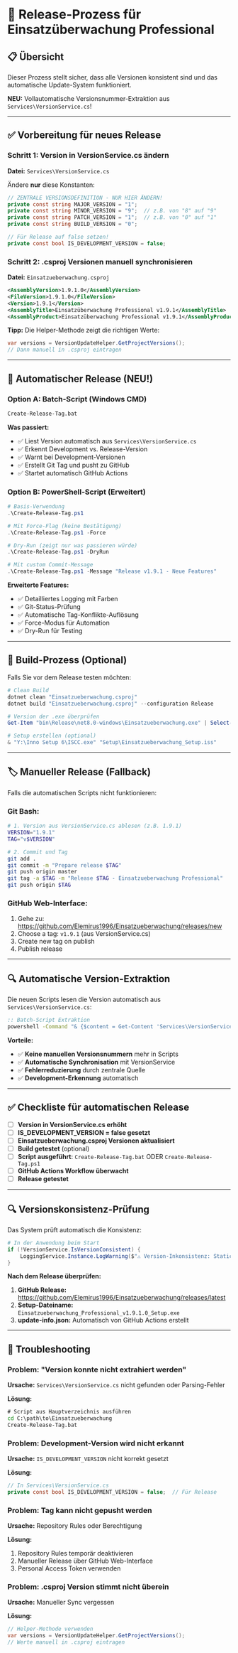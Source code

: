 # 🚀 Release-Prozess für Einsatzüberwachung Professional

## 📋 Übersicht

Dieser Prozess stellt sicher, dass alle Versionen konsistent sind und das automatische Update-System funktioniert.

**NEU:** Vollautomatische Versionsnummer-Extraktion aus `Services\VersionService.cs`!

---

## ✅ Vorbereitung für neues Release

### Schritt 1: Version in VersionService.cs ändern

**Datei:** `Services\VersionService.cs`

Ändere **nur** diese Konstanten:
```csharp
// ZENTRALE VERSIONSDEFINITION - NUR HIER ÄNDERN!
private const string MAJOR_VERSION = "1";
private const string MINOR_VERSION = "9";  // z.B. von "8" auf "9"
private const string PATCH_VERSION = "1";  // z.B. von "0" auf "1"
private const string BUILD_VERSION = "0";

// Für Release auf false setzen!
private const bool IS_DEVELOPMENT_VERSION = false;
```

### Schritt 2: .csproj Versionen manuell synchronisieren

**Datei:** `Einsatzueberwachung.csproj`

```xml
<AssemblyVersion>1.9.1.0</AssemblyVersion>
<FileVersion>1.9.1.0</FileVersion>
<Version>1.9.1</Version>
<AssemblyTitle>Einsatzüberwachung Professional v1.9.1</AssemblyTitle>
<AssemblyProduct>Einsatzüberwachung Professional v1.9.1</AssemblyProduct>
```

**Tipp:** Die Helper-Methode zeigt die richtigen Werte:
```csharp
var versions = VersionUpdateHelper.GetProjectVersions();
// Dann manuell in .csproj eintragen
```

---

## 🚀 Automatischer Release (NEU!)

### Option A: Batch-Script (Windows CMD)

```cmd
Create-Release-Tag.bat
```

**Was passiert:**
- ✅ Liest Version automatisch aus `Services\VersionService.cs`
- ✅ Erkennt Development vs. Release-Version
- ✅ Warnt bei Development-Versionen
- ✅ Erstellt Git Tag und pusht zu GitHub
- ✅ Startet automatisch GitHub Actions

### Option B: PowerShell-Script (Erweitert)

```powershell
# Basis-Verwendung
.\Create-Release-Tag.ps1

# Mit Force-Flag (keine Bestätigung)
.\Create-Release-Tag.ps1 -Force

# Dry-Run (zeigt nur was passieren würde)
.\Create-Release-Tag.ps1 -DryRun

# Mit custom Commit-Message
.\Create-Release-Tag.ps1 -Message "Release v1.9.1 - Neue Features"
```

**Erweiterte Features:**
- ✅ Detailliertes Logging mit Farben
- ✅ Git-Status-Prüfung
- ✅ Automatische Tag-Konflikte-Auflösung
- ✅ Force-Modus für Automation
- ✅ Dry-Run für Testing

---

## 🔨 Build-Prozess (Optional)

Falls Sie vor dem Release testen möchten:

```powershell
# Clean Build
dotnet clean "Einsatzueberwachung.csproj"
dotnet build "Einsatzueberwachung.csproj" --configuration Release

# Version der .exe überprüfen
Get-Item "bin\Release\net8.0-windows\Einsatzueberwachung.exe" | Select-Object -ExpandProperty VersionInfo | Select-Object FileVersion

# Setup erstellen (optional)
& "Y:\Inno Setup 6\ISCC.exe" "Setup\Einsatzueberwachung_Setup.iss"
```

---

## 🏷️ Manueller Release (Fallback)

Falls die automatischen Scripts nicht funktionieren:

### Git Bash:
```sh
# 1. Version aus VersionService.cs ablesen (z.B. 1.9.1)
VERSION="1.9.1"
TAG="v$VERSION"

# 2. Commit und Tag
git add .
git commit -m "Prepare release $TAG"
git push origin master
git tag -a $TAG -m "Release $TAG - Einsatzueberwachung Professional"
git push origin $TAG
```

### GitHub Web-Interface:
1. Gehe zu: https://github.com/Elemirus1996/Einsatzueberwachung/releases/new
2. Choose a tag: `v1.9.1` (aus VersionService.cs)
3. Create new tag on publish
4. Publish release

---

## 🔍 Automatische Version-Extraktion

Die neuen Scripts lesen die Version automatisch aus `Services\VersionService.cs`:

```cmd
:: Batch-Script Extraktion
powershell -Command "& {$content = Get-Content 'Services\VersionService.cs' -Raw; if ($content -match 'private const string MAJOR_VERSION = \"(\d+)\"') {$major = $matches[1]} else {$major = '1'}; if ($content -match 'private const string MINOR_VERSION = \"(\d+)\"') {$minor = $matches[1]} else {$minor = '0'}; if ($content -match 'private const string PATCH_VERSION = \"(\d+)\"') {$patch = $matches[1]} else {$patch = '0'}; Write-Output \"$major.$minor.$patch\"}"
```

**Vorteile:**
- ✅ **Keine manuellen Versionsnummern** mehr in Scripts
- ✅ **Automatische Synchronisation** mit VersionService
- ✅ **Fehlerreduzierung** durch zentrale Quelle
- ✅ **Development-Erkennung** automatisch

---

## ✅ Checkliste für automatischen Release

- [ ] **Version in VersionService.cs erhöht**
- [ ] **IS_DEVELOPMENT_VERSION = false gesetzt**
- [ ] **Einsatzueberwachung.csproj Versionen aktualisiert**
- [ ] **Build getestet** (optional)
- [ ] **Script ausgeführt**: `Create-Release-Tag.bat` ODER `Create-Release-Tag.ps1`
- [ ] **GitHub Actions Workflow überwacht**
- [ ] **Release getestet**

---

## 🔍 Versionskonsistenz-Prüfung

Das System prüft automatisch die Konsistenz:

```powershell
# In der Anwendung beim Start
if (!VersionService.IsVersionConsistent) {
    LoggingService.Instance.LogWarning($"⚠️ Version-Inkonsistenz: Static={VersionService.Version}, Compiled={VersionService.CompiledVersion}");
}
```

**Nach dem Release überprüfen:**
1. **GitHub Release:** https://github.com/Elemirus1996/Einsatzueberwachung/releases/latest
2. **Setup-Dateiname:** `Einsatzueberwachung_Professional_v1.9.1.0_Setup.exe`
3. **update-info.json:** Automatisch von GitHub Actions erstellt

---

## 🐛 Troubleshooting

### Problem: "Version konnte nicht extrahiert werden"

**Ursache:** `Services\VersionService.cs` nicht gefunden oder Parsing-Fehler

**Lösung:**
```cmd
# Script aus Hauptverzeichnis ausführen
cd C:\path\to\Einsatzueberwachung
Create-Release-Tag.bat
```

### Problem: Development-Version wird nicht erkannt

**Ursache:** `IS_DEVELOPMENT_VERSION` nicht korrekt gesetzt

**Lösung:**
```csharp
// In Services\VersionService.cs
private const bool IS_DEVELOPMENT_VERSION = false;  // Für Release
```

### Problem: Tag kann nicht gepusht werden

**Ursache:** Repository Rules oder Berechtigung

**Lösung:**
1. Repository Rules temporär deaktivieren
2. Manueller Release über GitHub Web-Interface
3. Personal Access Token verwenden

### Problem: .csproj Version stimmt nicht überein

**Ursache:** Manueller Sync vergessen

**Lösung:**
```csharp
// Helper-Methode verwenden
var versions = VersionUpdateHelper.GetProjectVersions();
// Werte manuell in .csproj eintragen

